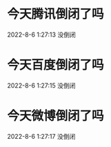 # 今天腾讯倒闭了吗

2022-8-6 1:27:13 没倒闭

# 今天百度倒闭了吗

2022-8-6 1:27:15 没倒闭

# 今天微博倒闭了吗

2022-8-6 1:27:17 没倒闭

